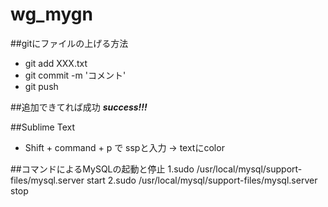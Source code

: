 # wg_mygn

##gitにファイルの上げる方法
* git add XXX.txt
* git commit -m 'コメント'
* git push

##追加できてれば成功
***success!!!***

##Sublime Text
* Shift + command + p で sspと入力 → textにcolor

##コマンドによるMySQLの起動と停止
1.sudo /usr/local/mysql/support-files/mysql.server start
2.sudo /usr/local/mysql/support-files/mysql.server stop
